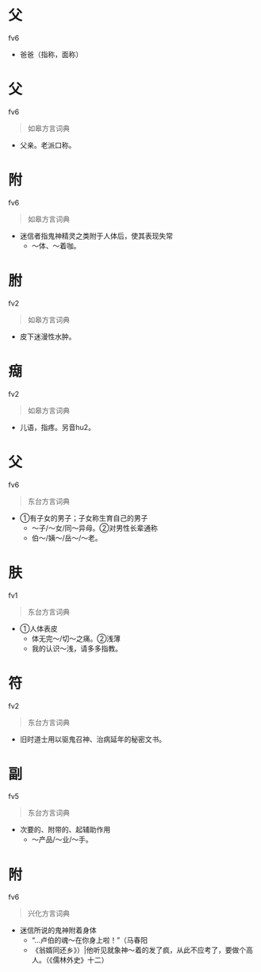 # 父
fv6
- 爸爸（指称，面称）

# 父
fv6
> 如皋方言词典
- 父亲。老派口称。

# 附
fv6
> 如皋方言词典
- 迷信者指鬼神精灵之类附于人体后，使其表现失常
  - ～体、～着咖。

# 胕
fv2
> 如皋方言词典
- 皮下迷漫性水肿。

# 㾰
fv2
> 如皋方言词典
- 儿语，指疼。另音hu2。

# 父
fv6
> 东台方言词典
- ①有子女的男子；子女称生育自己的男子
  - ～子/～女/同～异母。②对男性长辈通称
  - 伯～/姨～/岳～/～老。

# 肤
fv1
> 东台方言词典
- ①人体表皮
  - 体无完～/切～之痛。②浅薄
  - 我的认识～浅，请多多指教。

# 符
fv2
> 东台方言词典
- 旧时道士用以驱鬼召神、治病延年的秘密文书。

# 副
fv5
> 东台方言词典
- 次要的、附带的、起辅助作用
  - ～产品/～业/～手。

# 附
fv6
> 兴化方言词典
- 迷信所说的鬼神附着身体
  - “…卢伯的魂～在你身上啦！”（马春阳
  - 《翁婿同还乡》）|他听见就象神～着的发了疯，从此不应考了，要做个高人。（《儒林外史》十二）

